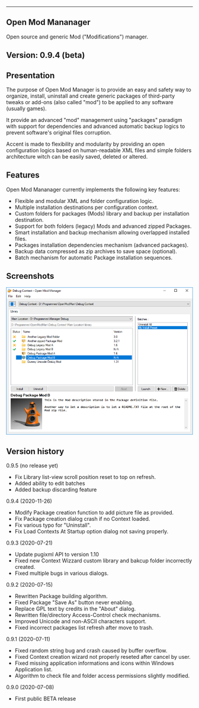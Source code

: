 ----------------------------------------------------------------------------------------
Open Mod Mananager
----------------------------------------------------------------------------------------

Open source and generic Mod ("Modifications") manager.


Version: 0.9.4 (beta)
----------------------------------------------------------------------------------------


Presentation
----------------------------------------------------------------------------------------
The purpose of Open Mod Manager is to provide an easy and safety way to organize,
install, uninstall and create generic packages of third-party tweaks or add-ons (also
called "mod") to be applied to any software (usually games).

It provide an advanced "mod" management using "packages" paradigm with support for
dependencies and advanced automatic backup logics to prevent software's original files
corruption.

Accent is made to flexibility and modularity by providing an open configuration logics
based on human-readable XML files and simple folders architecture witch can be easily
saved, deleted or altered.


Features
----------------------------------------------------------------------------------------
Open Mod Mananager currently implements the following key features:

- Flexible and modular XML and folder configuration logic.
- Multiple installation destinations per configuration context.
- Custom folders for packages (Mods) library and backup per installation destination.
- Support for both folders (legacy) Mods and advanced zipped Packages.
- Smart installation and backup mechanism allowing overlapped installed files.
- Packages installation dependencies mechanism (advanced packages).
- Backup data compressed as zip archives to save space (optional).
- Batch mechanism for automatic Package installation sequences.

Screenshots
----------------------------------------------------------------------------------------
![Open Mod Mananager Screenshot](screenshot.png)

Version history
----------------------------------------------------------------------------------------

0.9.5 (no release yet)
 - Fix Library list-view scroll position reset to top on refresh.
 - Added ability to edit batches
 - Added backup discarding feature

0.9.4 (2020-11-26)
 - Modify Package creation function to add picture file as provided.
 - Fix Package creation dialog crash if no Context loaded.
 - Fix various typo for "Uninstall".
 - Fix Load Contexts At Startup option dialog not saving properly.

0.9.3 (2020-07-21)
 - Update pugixml API to version 1.10
 - Fixed new Context Wizzard custom library and bakcup folder incorrectly created.
 - Fixed multiple bugs in various dialogs.

0.9.2 (2020-07-15)
 - Rewritten Package building algorithm.
 - Fixed Package "Save As" button never enabling.
 - Replace GPL text by credits in the "About" dialog.
 - Rewritten file/directory Access-Control check mechanisms.
 - Improved Unicode and non-ASCII characters support.
 - Fixed incorrect packages list refresh after move to trash.

0.9.1 (2020-07-11)
 - Fixed random string bug and crash caused by buffer overflow.
 - Fixed Context creation wizard not properly reseted after cancel by user.
 - Fixed missing application informations and icons within Windows Application list.
 - Algorithm to check file and folder access permissions slightly modified.

0.9.0 (2020-07-08)
 - First public BETA release
